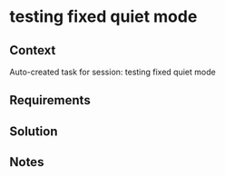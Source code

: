# testing fixed quiet mode

## Context

Auto-created task for session: testing fixed quiet mode

## Requirements

## Solution

## Notes
